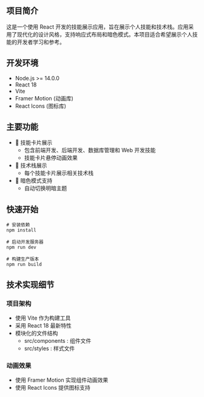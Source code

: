 ## 项目简介

这是一个使用 React 开发的技能展示应用，旨在展示个人技能和技术栈。应用采用了现代化的设计风格，支持响应式布局和暗色模式。本项目适合希望展示个人技能的开发者学习和参考。

## 开发环境

- Node.js >= 14.0.0
- React 18
- Vite
- Framer Motion (动画库)
- React Icons (图标库)

## 主要功能

- 🌟 技能卡片展示
  - 包含前端开发、后端开发、数据库管理和 Web 开发技能
  - 技能卡片悬停动画效果
- 📜 技术栈展示
  - 每个技能卡片展示相关技术栈
- 🌙 暗色模式支持
  - 自动切换明暗主题

## 快速开始

```
# 安装依赖
npm install

# 启动开发服务器
npm run dev

# 构建生产版本
npm run build
```

## 技术实现细节

### 项目架构

- 使用 Vite 作为构建工具
- 采用 React 18 最新特性
- 模块化的文件结构
  - src/components : 组件文件
  - src/styles : 样式文件

### 动画效果

- 使用 Framer Motion 实现组件动画效果
- 使用 React Icons 提供图标支持
